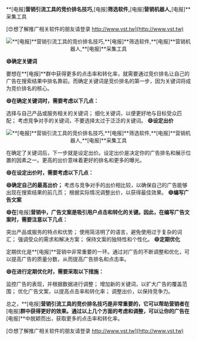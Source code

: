 **[电报]**营销引流工具的竞价排名技巧,**[电报]**筛选软件,**[电报]**营销机器人,**[电报]**采集工具

[😍想了解推广相关软件的朋友请登录 http://www.vst.tw](http://www.vst.tw)

 <center><img src="https://vst.tw/MP4/tuiguang/png/3.png" alt="**[电报]**营销引流工具的竞价排名技巧,**[电报]**筛选软件,**[电报]**营销机器人,**[电报]**采集工具"></center>

**😄确定关键词**

要想在**[电报]**群中获得更多的点击率和转化率，就需要通过竞价排名让自己的广告在搜索结果中排名靠前。而确定关键词是竞价排名的第一步，因为关键词将成为竞价排名的核心。

**😄在确定关键词时，需要考虑以下几点：**

选择与自己产品或服务相关的关键词；
细化关键词，以便更好地与目标受众匹配；
考虑竞争对手的关键词，不要选择太过于泛泛的关键词。
**😄设定出价**

 <center><img src="https://vst.tw/MP4/tuiguang/png/6.png" alt="**[电报]**营销引流工具的竞价排名技巧,**[电报]**筛选软件,**[电报]**营销机器人,**[电报]**采集工具"></center>

在确定了关键词后，下一步就是设定出价。设定出价是决定你的广告排名和展示位置的因素之一。更高的出价意味着更好的排名和更多的曝光。

**😄在设定出价时，需要考虑以下几点：**

**😄确定自己的最高出价；**
考虑与竞争对手的出价相比较，以确保自己的广告能够出现在搜索结果的前几页；
根据实际情况调整出价，以获得最佳效果。
**😄编写广告文案**

**😄在**[电报]**营销中，广告文案是吸引用户点击和转化的关键。因此，在编写广告文案时，需要注意以下几点：**

突出产品或服务的特点和优势；
使用简洁明了的语言，避免使用过于复杂的词汇；
强调受众的需求和解决方案；
保持文案的独特性和个性化。
**😄定期优化**

定期优化是**[电报]**营销中非常重要的一环。通过对广告的不断调整和优化，可以提高广告的质量分数，从而提高广告排名和点击率。

**😄在进行定期优化时，需要采取以下措施：**

监控广告的表现，并根据数据进行调整；
增加新的关键词，以扩大广告的覆盖范围；
优化广告文案，以提高点击率和转化率；
调整出价，以保持竞争力。

总之，**[电报]**营销引流工具的竞价排名技巧是非常重要的，它可以帮助营销者在**[电报]**群中获得更好的效果。通过以上几个方面的考虑和调整，可以让你的广告在**[电报]**中脱颖而出，获取更多的点击率和转化率。

[😍想了解推广相关软件的朋友请登录 http://www.vst.tw](http://www.vst.tw)



